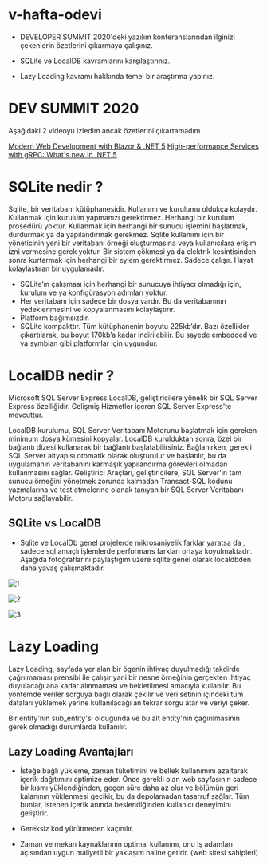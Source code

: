 
# v-hafta-odevi

- DEVELOPER SUMMIT 2020'deki yazılım konferanslarından ilginizi çekenlerin özetlerini çıkarmaya çalışınız.

- SQLite ve LocalDB kavramlarını karşılaştırınız.

- Lazy Loading kavramı hakkında temel bir araştırma yapınız.

# DEV SUMMIT 2020 

Aşağıdaki 2 videoyu izledim ancak özetlerini çıkartamadım.

[Modern Web Development with Blazor & .NET 5](https://www.youtube.com/watch?v=CEjqhTGrqDY&list=PLdo4fOcmZ0oVWop1HEOml2OdqbDs6IlcI&index=5)
[High-performance Services with gRPC: What's new in .NET 5](https://www.youtube.com/watch?v=EJ8M2Em5Zzc&list=PLdo4fOcmZ0oVWop1HEOml2OdqbDs6IlcI&index=3)



# SQLite nedir ?

Sqlite, bir veritabanı kütüphanesidir. Kullanımı ve kurulumu oldukça kolaydır. Kullanmak için kurulum yapmanızı gerektirmez. Herhangi bir kurulum prosedürü yoktur. Kullanmak için herhangi bir sunucu işlemini başlatmak, durdurmak ya da yapılandırmak gerekmez. Sqlite kullanımı için bir yöneticinin yeni bir veritabanı örneği oluşturmasına veya kullanıcılara erişim izni vermesine gerek yoktur. Bir sistem çökmesi ya da elektrik kesintisinden sonra kurtarmak için herhangi bir eylem gerektirmez. Sadece çalışır. Hayat kolaylaştıran bir uygulamadır.

- SQLite’ın çalışması için herhangi bir sunucuya ihtiyacı olmadığı için, kurulum ve ya konfigürasyon adımları yoktur.
- Her veritabanı için sadece bir dosya vardır. Bu da veritabanının yedeklenmesini ve kopyalanmasını kolaylaştırır.
- Platform bağımsızdır.
- SQLite kompakttır. Tüm kütüphanenin boyutu 225kb’dır. Bazı özellikler çıkartılarak, bu boyut 170kb’a kadar indirilebilir. Bu sayede embedded ve ya symbian gibi platformlar için uygundur.

# LocalDB nedir ? 

Microsoft SQL Server Express LocalDB, geliştiricilere yönelik bir SQL Server Express özelliğidir. Gelişmiş Hizmetler içeren SQL Server Express'te mevcuttur.

LocalDB kurulumu, SQL Server Veritabanı Motorunu başlatmak için gereken minimum dosya kümesini kopyalar. LocalDB kurulduktan sonra, özel bir bağlantı dizesi kullanarak bir bağlantı başlatabilirsiniz. Bağlanırken, gerekli SQL Server altyapısı otomatik olarak oluşturulur ve başlatılır, bu da uygulamanın veritabanını karmaşık yapılandırma görevleri olmadan kullanmasını sağlar. Geliştirici Araçları, geliştiricilere, SQL Server'ın tam sunucu örneğini yönetmek zorunda kalmadan Transact-SQL kodunu yazmalarına ve test etmelerine olanak tanıyan bir SQL Server Veritabanı Motoru sağlayabilir.


## SQLite vs LocalDB

- Sqlite ve LocalDb genel projelerde mikrosaniyelik farklar yaratsa da , sadece sql amaçlı işlemlerde performans farkları ortaya koyulmaktadır. Aşağıda fotoğraflarını paylaştığım üzere sqlite genel olarak localdbden daha yavaş çalışmaktadır.


![1](https://www.diericx.net/images/embeddeddb1.png)

![2](https://www.diericx.net/images/embeddeddb2.png)

![3](https://www.diericx.net/images/embeddeddb4.png)


# Lazy Loading
Lazy Loading, sayfada yer alan bir ögenin ihtiyaç duyulmadığı takdirde çağrılmaması prensibi ile çalışır yani bir nesne örneğinin gerçekten ihtiyaç duyulacağı ana kadar alınmaması ve bekletilmesi amacıyla kullanılır. Bu yöntemde veriler sorguya bağlı olarak çekilir ve veri setinin içindeki tüm dataları yüklemek yerine kullanılacağı an tekrar sorgu atar ve veriyi çeker.

Bir entity'nin sub_entity'si olduğunda ve bu alt entity'nin çağırılmasının gerek olmadığı durumlarda kullanılır.

## Lazy Loading Avantajları

- İsteğe bağlı yükleme, zaman tüketimini ve bellek kullanımını azaltarak içerik dağıtımını optimize eder. Önce gerekli olan web sayfasının sadece bir kısmı yüklendiğinden, geçen süre daha az olur ve bölümün geri kalanının yüklenmesi gecikir, bu da depolamadan tasarruf sağlar. Tüm bunlar, istenen içerik anında beslendiğinden kullanıcı deneyimini geliştirir.

- Gereksiz kod yürütmeden kaçınılır.

- Zaman ve mekan kaynaklarının optimal kullanımı, onu iş adamları açısından uygun maliyetli bir yaklaşım haline getirir. (web sitesi sahipleri)
